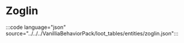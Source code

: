 # Zoglin

:::code language="json" source="../../../VanilliaBehaviorPack/loot_tables/entities/zoglin.json":::